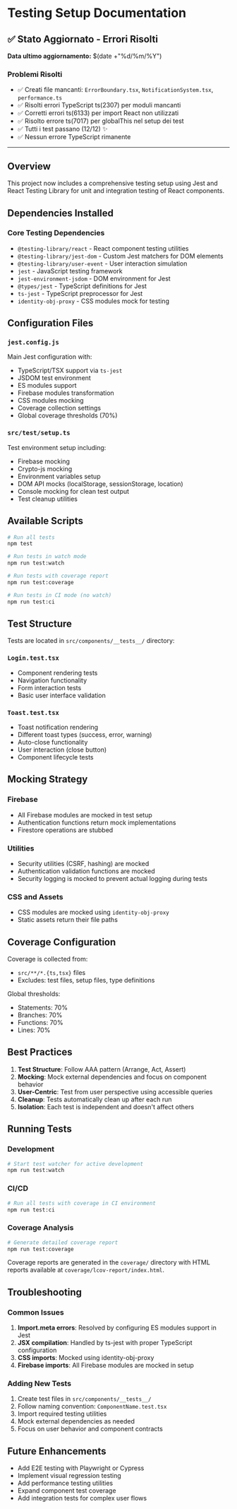 # Testing Setup Documentation

## ✅ Stato Aggiornato - Errori Risolti

**Data ultimo aggiornamento:** $(date +"%d/%m/%Y")

### Problemi Risolti
- ✅ Creati file mancanti: `ErrorBoundary.tsx`, `NotificationSystem.tsx`, `performance.ts`
- ✅ Risolti errori TypeScript ts(2307) per moduli mancanti
- ✅ Corretti errori ts(6133) per import React non utilizzati
- ✅ Risolto errore ts(7017) per globalThis nel setup dei test
- ✅ Tutti i test passano (12/12) ✨
- ✅ Nessun errore TypeScript rimanente

---

## Overview
This project now includes a comprehensive testing setup using Jest and React Testing Library for unit and integration testing of React components.

## Dependencies Installed

### Core Testing Dependencies
- `@testing-library/react` - React component testing utilities
- `@testing-library/jest-dom` - Custom Jest matchers for DOM elements
- `@testing-library/user-event` - User interaction simulation
- `jest` - JavaScript testing framework
- `jest-environment-jsdom` - DOM environment for Jest
- `@types/jest` - TypeScript definitions for Jest
- `ts-jest` - TypeScript preprocessor for Jest
- `identity-obj-proxy` - CSS modules mock for testing

## Configuration Files

### `jest.config.js`
Main Jest configuration with:
- TypeScript/TSX support via `ts-jest`
- JSDOM test environment
- ES modules support
- Firebase modules transformation
- CSS modules mocking
- Coverage collection settings
- Global coverage thresholds (70%)

### `src/test/setup.ts`
Test environment setup including:
- Firebase mocking
- Crypto-js mocking
- Environment variables setup
- DOM API mocks (localStorage, sessionStorage, location)
- Console mocking for clean test output
- Test cleanup utilities

## Available Scripts

```bash
# Run all tests
npm test

# Run tests in watch mode
npm run test:watch

# Run tests with coverage report
npm run test:coverage

# Run tests in CI mode (no watch)
npm run test:ci
```

## Test Structure

Tests are located in `src/components/__tests__/` directory:

### `Login.test.tsx`
- Component rendering tests
- Navigation functionality
- Form interaction tests
- Basic user interface validation

### `Toast.test.tsx`
- Toast notification rendering
- Different toast types (success, error, warning)
- Auto-close functionality
- User interaction (close button)
- Component lifecycle tests

## Mocking Strategy

### Firebase
- All Firebase modules are mocked in test setup
- Authentication functions return mock implementations
- Firestore operations are stubbed

### Utilities
- Security utilities (CSRF, hashing) are mocked
- Authentication validation functions are mocked
- Security logging is mocked to prevent actual logging during tests

### CSS and Assets
- CSS modules are mocked using `identity-obj-proxy`
- Static assets return their file paths

## Coverage Configuration

Coverage is collected from:
- `src/**/*.{ts,tsx}` files
- Excludes: test files, setup files, type definitions

Global thresholds:
- Statements: 70%
- Branches: 70%
- Functions: 70%
- Lines: 70%

## Best Practices

1. **Test Structure**: Follow AAA pattern (Arrange, Act, Assert)
2. **Mocking**: Mock external dependencies and focus on component behavior
3. **User-Centric**: Test from user perspective using accessible queries
4. **Cleanup**: Tests automatically clean up after each run
5. **Isolation**: Each test is independent and doesn't affect others

## Running Tests

### Development
```bash
# Start test watcher for active development
npm run test:watch
```

### CI/CD
```bash
# Run all tests with coverage in CI environment
npm run test:ci
```

### Coverage Analysis
```bash
# Generate detailed coverage report
npm run test:coverage
```

Coverage reports are generated in the `coverage/` directory with HTML reports available at `coverage/lcov-report/index.html`.

## Troubleshooting

### Common Issues

1. **Import.meta errors**: Resolved by configuring ES modules support in Jest
2. **JSX compilation**: Handled by ts-jest with proper TypeScript configuration
3. **CSS imports**: Mocked using identity-obj-proxy
4. **Firebase imports**: All Firebase modules are mocked in setup

### Adding New Tests

1. Create test files in `src/components/__tests__/`
2. Follow naming convention: `ComponentName.test.tsx`
3. Import required testing utilities
4. Mock external dependencies as needed
5. Focus on user behavior and component contracts

## Future Enhancements

- Add E2E testing with Playwright or Cypress
- Implement visual regression testing
- Add performance testing utilities
- Expand component test coverage
- Add integration tests for complex user flows